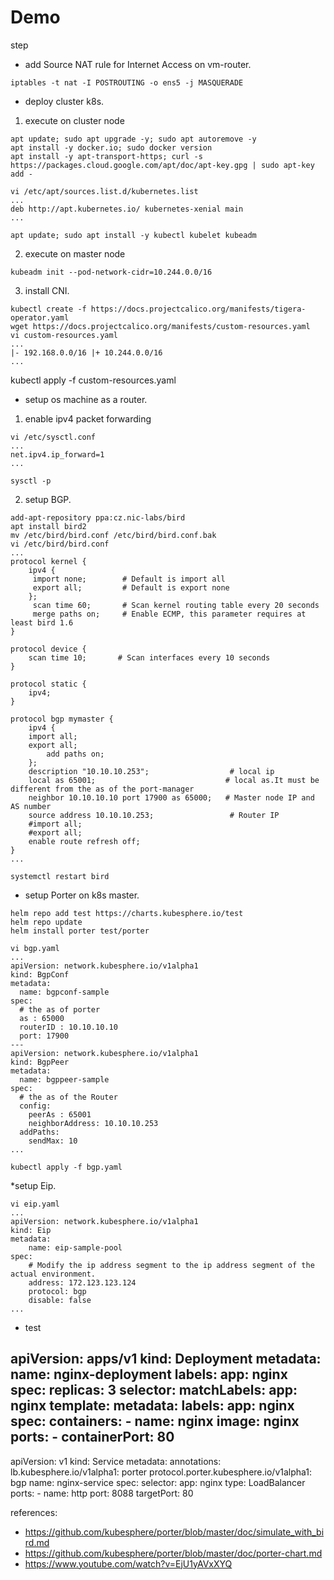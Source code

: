 # Demo

step

* add Source NAT rule for Internet Access on vm-router.

```
iptables -t nat -I POSTROUTING -o ens5 -j MASQUERADE
```

* deploy cluster k8s.

1. execute on cluster node

```
apt update; sudo apt upgrade -y; sudo apt autoremove -y
apt install -y docker.io; sudo docker version
apt install -y apt-transport-https; curl -s https://packages.cloud.google.com/apt/doc/apt-key.gpg | sudo apt-key add -

vi /etc/apt/sources.list.d/kubernetes.list 
...
deb http://apt.kubernetes.io/ kubernetes-xenial main
...

apt update; sudo apt install -y kubectl kubelet kubeadm
```

2. execute on master node

```
kubeadm init --pod-network-cidr=10.244.0.0/16
```

3. install CNI.

```
kubectl create -f https://docs.projectcalico.org/manifests/tigera-operator.yaml
wget https://docs.projectcalico.org/manifests/custom-resources.yaml
vi custom-resources.yaml
...
|- 192.168.0.0/16 |+ 10.244.0.0/16
...
```
kubectl apply -f custom-resources.yaml

* setup os machine as a router.

1. enable ipv4 packet forwarding

```
vi /etc/sysctl.conf
...
net.ipv4.ip_forward=1
...

sysctl -p
```

2. setup BGP.
```
add-apt-repository ppa:cz.nic-labs/bird
apt install bird2
mv /etc/bird/bird.conf /etc/bird/bird.conf.bak
vi /etc/bird/bird.conf 
...
protocol kernel {
    ipv4 {
   	 import none;        # Default is import all
   	 export all;         # Default is export none
    };
   	 scan time 60;       # Scan kernel routing table every 20 seconds
  	 merge paths on;     # Enable ECMP, this parameter requires at least bird 1.6
}

protocol device {
    scan time 10;       # Scan interfaces every 10 seconds
}

protocol static {
	ipv4;
}

protocol bgp mymaster {   
    ipv4 {
	import all;
	export all;
        add paths on;
    };
    description "10.10.10.253";                  # local ip
    local as 65001;                             # local as.It must be different from the as of the port-manager
    neighbor 10.10.10.10 port 17900 as 65000;   # Master node IP and AS number
    source address 10.10.10.253;                 # Router IP 
    #import all; 
    #export all;
    enable route refresh off;
}
...

systemctl restart bird
```

* setup Porter on k8s master.

```
helm repo add test https://charts.kubesphere.io/test
helm repo update
helm install porter test/porter
```

```
vi bgp.yaml
...
apiVersion: network.kubesphere.io/v1alpha1
kind: BgpConf
metadata:
  name: bgpconf-sample
spec:
  # the as of porter
  as : 65000
  routerID : 10.10.10.10
  port: 17900
---
apiVersion: network.kubesphere.io/v1alpha1
kind: BgpPeer
metadata:
  name: bgppeer-sample
spec:
  # the as of the Router
  config:
    peerAs : 65001
    neighborAddress: 10.10.10.253
  addPaths:
    sendMax: 10
...

kubectl apply -f bgp.yaml
```

*setup Eip.

```
vi eip.yaml
...
apiVersion: network.kubesphere.io/v1alpha1
kind: Eip
metadata:
    name: eip-sample-pool
spec:
    # Modify the ip address segment to the ip address segment of the actual environment.
    address: 172.123.123.124
    protocol: bgp
    disable: false
...
```

* test

apiVersion: apps/v1
kind: Deployment
metadata:
  name: nginx-deployment
  labels:
    app: nginx
spec:
  replicas: 3
  selector:
    matchLabels:
      app: nginx
  template:
    metadata:
      labels:
        app: nginx
    spec:
      containers:
      - name: nginx
        image: nginx
        ports:
        - containerPort: 80
---
apiVersion: v1
kind: Service
metadata:
  annotations:
    lb.kubesphere.io/v1alpha1: porter
    protocol.porter.kubesphere.io/v1alpha1: bgp
  name: nginx-service
spec:
  selector:
    app: nginx
  type:  LoadBalancer 
  ports:
    - name: http
      port: 8088
      targetPort: 80


references: 
- https://github.com/kubesphere/porter/blob/master/doc/simulate_with_bird.md
- https://github.com/kubesphere/porter/blob/master/doc/porter-chart.md
- https://www.youtube.com/watch?v=EjU1yAVxXYQ
